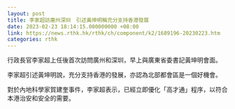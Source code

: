 ```yaml
---
layout: post
title: 李家超訪廣州深圳　引述黃坤明稱充分支持香港發展
date: 2023-02-23 18:14:15.000000000 +08:00
link: https://news.rthk.hk/rthk/ch/component/k2/1689196-20230223.htm
categories: rthk
---
```


行政長官李家超上任後首次訪問廣州和深圳，早上與廣東省委書記黃坤明會面。

李家超引述黃坤明說，充分支持香港的發展，亦認為北部都會區是一個好機會。

對於內地科學家賀建奎事件，李家超表示，已經立即優化「高才通」程序，以符合本港治安和安全的需要。
